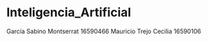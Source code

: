 # Inteligencia_Artificial

García Sabino Montserrat  16590466
Mauricio Trejo Cecilia    16590106



